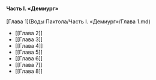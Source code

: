 #### Часть I. «Демиург»



[Глава 1](Воды Пактола/Часть I. «Демиург»/Глава 1.md)
- [[Глава 2]]
- [[Глава 3]]
- [[Глава 4]]
- [[Глава 5]]
- [[Глава 6]]
- [[Глава 7]]
- [[Глава 8]]



